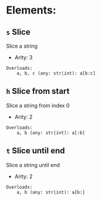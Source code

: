 # Elements:

## `s` Slice
Slice a string
- Arity: 3

```
Overloads:
    a, b, c (any: str|int): a[b:c]
```

## `h` Slice from start
Slice a string from index 0
- Arity: 2

```
Overloads:
    a, b (any: str|int): a[:b]
```

## `t` Slice until end
Slice a string until end
- Arity: 2

```
Overloads:
    a, b (any: str|int): a[b:]
```
